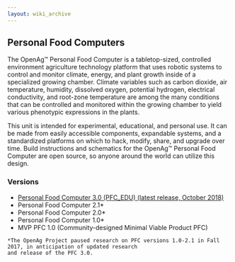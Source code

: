 ```yaml
---
layout: wiki_archive
---
```


## Personal Food Computers
The OpenAg™ Personal Food Computer is a tabletop-sized, controlled environment agriculture technology platform that 
uses robotic systems to control and monitor climate, energy, and plant growth inside of a specialized growing chamber. 
Climate variables such as carbon dioxide, air temperature, humidity, dissolved oxygen, potential hydrogen, electrical 
conductivity, and root-zone temperature are among the many conditions that can be controlled and monitored within the 
growing chamber to yield various phenotypic expressions in the plants.

This unit is intended for experimental, educational, and personal use. It can be made from easily accessible 
components, expandable systems, and a standardized platforms on which to hack, modify, share, and upgrade over time. 
Build instructions and schematics for the OpenAg™ Personal Food Computer are open source, so anyone around the world 
can utilize this design.

### Versions

* [Personal Food Computer 3.0 (PFC_EDU) (latest release, October 2018)](pfc_edu_3.0.md)
* Personal Food Computer 2.1*
* Personal Food Computer 2.0*
* Personal Food Computer 1.0*
* MVP PFC 1.0 (Community-designed Minimal Viable Product PFC)

```
*The OpenAg Project paused research on PFC versions 1.0-2.1 in Fall 2017, in anticipation of updated research 
and release of the PFC 3.0.  
```